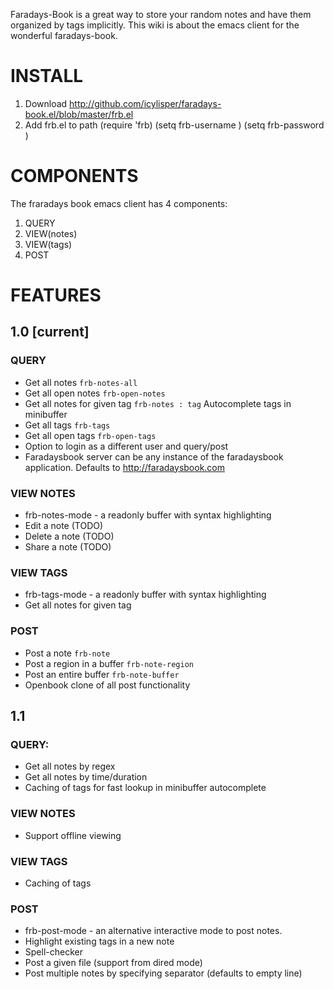 
Faradays-Book is a great way to store your random notes and have them organized by tags implicitly.
This wiki is about the emacs client for the wonderful faradays-book.

# INSTALL

1. Download http://github.com/icylisper/faradays-book.el/blob/master/frb.el
2. Add frb.el to path
     (require 'frb)
     (setq frb-username <your-email-address>)
     (setq frb-password <your-password>)

# COMPONENTS
The fraradays book emacs client has 4 components: 

1. QUERY
2. VIEW(notes)
3. VIEW(tags)
4. POST

# FEATURES
## 1.0 [current]

### QUERY
* Get all notes  `frb-notes-all`
* Get all open notes `frb-open-notes`
* Get all notes for given tag `frb-notes : tag`
   Autocomplete tags in minibuffer
* Get all tags   `frb-tags`
* Get all open tags  `frb-open-tags` 
* Option to login as a different user and query/post
* Faradaysbook server can be any instance of the faradaysbook application. Defaults to http://faradaysbook.com

### VIEW NOTES
* frb-notes-mode - a readonly buffer with syntax highlighting
* Edit a note (TODO)
* Delete a note (TODO)
* Share a note (TODO)

### VIEW TAGS
* frb-tags-mode - a readonly buffer with syntax highlighting
* Get all notes for given tag

### POST
* Post a note `frb-note`
* Post a region in a buffer `frb-note-region` 
* Post an entire buffer `frb-note-buffer`
* Openbook clone of all post functionality

## 1.1
### QUERY:
* Get all notes by regex
* Get all notes by time/duration
* Caching of tags for fast lookup in minibuffer autocomplete

### VIEW NOTES
* Support offline viewing

### VIEW TAGS
* Caching of  tags

### POST
* frb-post-mode - an alternative interactive mode to post notes.
* Highlight existing tags in a new note
* Spell-checker 
* Post a given file (support from dired mode)
* Post multiple notes by specifying separator (defaults to empty line)

